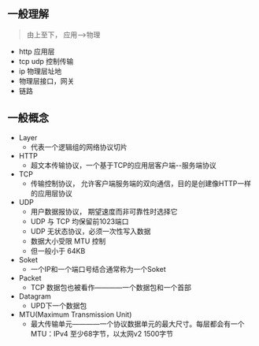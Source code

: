 ## 一般理解 ##
> 由上至下， 应用-->物理
+ http 应用层
+ tcp udp 控制传输
+ ip 物理层址地
+ 物理层接口，网关
+ 链路

## 一般概念 ##
+ Layer
    + 代表一个逻辑组的网络协议切片
+ HTTP
    + 超文本传输协议，一个基于TCP的应用层客户端--服务端协议
+ TCP
    + 传输控制协议， 允许客户端服务端的双向通信，目的是创建像HTTP一样的应用层协议
+ UDP
    + 用户数据报协议， 期望速度而非可靠性时选择它
    + UDP 与 TCP 均保留前1023端口
    + UDP 无状态协议，必须一次性写入数据
    + 数据大小受限 MTU 控制
    + 但一般小于 64KB
+ Soket
    + 一个IP和一个端口号结合通常称为一个Soket
+ Packet
    + TCP 数据包也被看作————一个数据包和一个首部
+ Datagram
    + UPD下一个数据包
+ MTU(Maximum Transmission Unit)
    + 最大传输单元————一个协议数据单元的最大尺寸。每层都会有一个MTU：IPv4 至少68字节，以太网v2 1500字节
